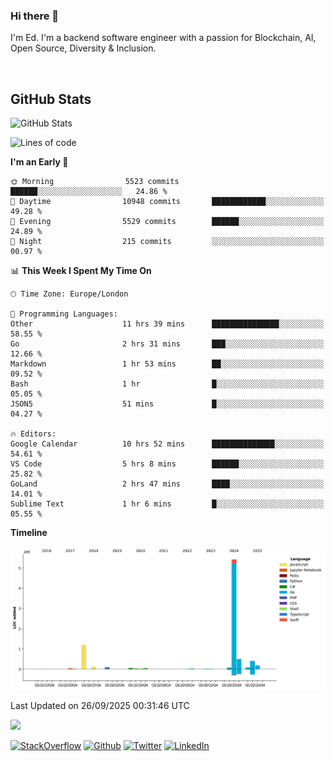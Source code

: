 ### Hi there 👋
 I'm Ed. I'm a backend software engineer with a passion for Blockchain, AI, Open Source, Diversity & Inclusion.

<br />

<h2>GitHub Stats</h2>
<p><img src="https://github-readme-stats.vercel.app/api?username=echarrod&amp;show_icons=true" alt="GitHub Stats"></p>

<!--START_SECTION:waka-->
![Lines of code](https://img.shields.io/badge/From%20Hello%20World%20I%27ve%20Written-8.2%20million%20lines%20of%20code-blue)

**I'm an Early 🐤** 

```text
🌞 Morning                5523 commits        ██████░░░░░░░░░░░░░░░░░░░   24.86 % 
🌆 Daytime                10948 commits       ████████████░░░░░░░░░░░░░   49.28 % 
🌃 Evening                5529 commits        ██████░░░░░░░░░░░░░░░░░░░   24.89 % 
🌙 Night                  215 commits         ░░░░░░░░░░░░░░░░░░░░░░░░░   00.97 % 
```


📊 **This Week I Spent My Time On** 

```text
🕑︎ Time Zone: Europe/London

💬 Programming Languages: 
Other                    11 hrs 39 mins      ███████████████░░░░░░░░░░   58.55 % 
Go                       2 hrs 31 mins       ███░░░░░░░░░░░░░░░░░░░░░░   12.66 % 
Markdown                 1 hr 53 mins        ██░░░░░░░░░░░░░░░░░░░░░░░   09.52 % 
Bash                     1 hr                █░░░░░░░░░░░░░░░░░░░░░░░░   05.05 % 
JSON5                    51 mins             █░░░░░░░░░░░░░░░░░░░░░░░░   04.27 % 

🔥 Editors: 
Google Calendar          10 hrs 52 mins      ██████████████░░░░░░░░░░░   54.61 % 
VS Code                  5 hrs 8 mins        ██████░░░░░░░░░░░░░░░░░░░   25.82 % 
GoLand                   2 hrs 47 mins       ████░░░░░░░░░░░░░░░░░░░░░   14.01 % 
Sublime Text             1 hr 6 mins         █░░░░░░░░░░░░░░░░░░░░░░░░   05.55 % 
```

**Timeline**

![Lines of Code chart](https://raw.githubusercontent.com/echarrod/echarrod/main/assets/bar_graph.png)


 Last Updated on 26/09/2025 00:31:46 UTC
<!--END_SECTION:waka-->

![](https://komarev.com/ghpvc/?username=echarrod)

<p>
<a href="https://stackoverflow.com/users/1014632/ech" target="_blank"><img alt="StackOverflow" src="https://img.shields.io/badge/-Stackoverflow-FE7A16?style=for-the-badge&logo=stack-overflow&logoColor=white" /></a> 
<a href="https://github.com/echarrod" target="_blank"><img alt="Github" src="https://img.shields.io/badge/GitHub-%2312100E.svg?&style=for-the-badge&logo=Github&logoColor=white" /></a> 
<a href="https://twitter.com/e_harrod" target="_blank"><img alt="Twitter" src="https://img.shields.io/badge/twitter-%231DA1F2.svg?&style=for-the-badge&logo=twitter&logoColor=white" /></a> 
<a href="https://www.linkedin.com/in/ed-harrod" target="_blank"><img alt="LinkedIn" src="https://img.shields.io/badge/linkedin-%230077B5.svg?&style=for-the-badge&logo=linkedin&logoColor=white" /></a>
